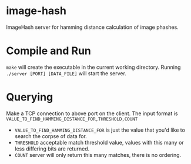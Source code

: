 image-hash
==========

ImageHash server for hamming distance calculation of image phashes.

Compile and Run
===============
`make` will create the executable in the current working directory. Running `./server [PORT] [DATA_FILE]` will start the server.


Querying
========
Make a TCP connection to above port on the client. The input format is `VALUE_TO_FIND_HAMMING_DISTANCE_FOR,THRESHOLD,COUNT`

* `VALUE_TO_FIND_HAMMING_DISTANCE_FOR` is just the value that you'd like to search the corpse of data for.
* `THRESHOLD` acceptable match threshold value, values with this many or less differing bits are returned.
* `COUNT` server will only return this many matches, there is no ordering.